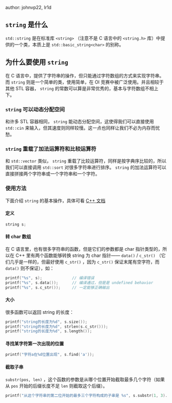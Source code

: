 author: johnvp22, lr1d

##  `string` 是什么

 `std::string` 是在标准库 `<string>` （注意不是 C 语言中的 `<string.h>` 库）中提供的一个类，本质上是 `std::basic_string<char>` 的别称。

## 为什么要使用 `string` 

在 C 语言中，提供了字符串的操作，但只能通过字符数组的方式来实现字符串。而 `string` 则是一个简单的类，使用简单，在 OI 竞赛中被广泛使用。并且相较于其他 STL 容器， `string` 的常数可以算是非常优秀的，基本与字符数组不相上下。

###  `string` 可以动态分配空间

和许多 STL 容器相同， `string` 能动态分配空间，这使得我们可以直接使用 `std::cin` 来输入，但其速度则同样较慢。这一点也同样让我们不必为内存而忧愁。

###  `string` 重载了加法运算符和比较运算符

和 `std::vector` 类似， `string` 重载了比较运算符，同样是按字典序比较的，所以我们可以直接调用 `std::sort` 对很多字符串进行排序。 `string` 的加法运算符可以直接拼接两个字符串或一个字符串和一个字符。

###  使用方法

下面介绍 `string` 的基本操作，具体可看 [C++ 文档](https://zh.cppreference.com/w/cpp/string/basic_string) 

#### 定义

```cpp
string s;
```

#### 转 char 数组

在 C 语言里，也有很多字符串的函数，但是它们的参数都是 char 指针类型的，所以在 C++ 里有两个函数能够转换 string 为 char 指针—— `data()` / `c_str()` （它们几乎是一样的，但最好使用 `c_str()` ，因为 `c_str()` 保证末尾有空字符，而 `data()` 则不保证），如：

```cpp
printf("%s", s);             // 编译错误
printf("%s", s.data());      // 编译通过，但是是 undefined behavior
printf("%s", s.c_str());     // 一定能够正确输出
```

#### 大小

很多函数可以返回 string 的长度：

```cpp
printf("string的长度为%d", s.size());
printf("string的长度为%d", strlen(s.c_str()));
printf("string的长度为%d", s.length());
```

#### 寻找某字符第一次出现的位置

```cpp
printf("字符a在%d位置出现", s.find('a'));
```

#### 截取子串

 `substr(pos, len)` ，这个函数的参数是从哪个位置开始截取最多几个字符（如果从 `pos` 开始的后缀长度不足 `len` 则截取这个后缀）。

```cpp
printf("从这个字符串的第二位开始的最多三个字符构成的子串是 %s", s.substr(1, 3).c_str());
```
